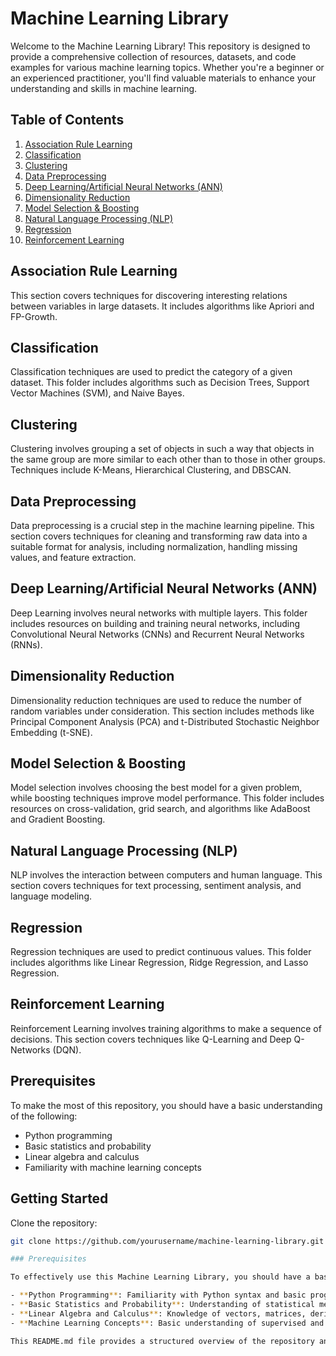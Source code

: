 # Machine Learning Library

Welcome to the Machine Learning Library! This repository is designed to provide a comprehensive collection of resources, datasets, and code examples for various machine learning topics. Whether you're a beginner or an experienced practitioner, you'll find valuable materials to enhance your understanding and skills in machine learning.

## Table of Contents

1. [Association Rule Learning](#association-rule-learning)
2. [Classification](#classification)
3. [Clustering](#clustering)
4. [Data Preprocessing](#data-preprocessing)
5. [Deep Learning/Artificial Neural Networks (ANN)](#deep-learningartificial-neural-networks-ann)
6. [Dimensionality Reduction](#dimensionality-reduction)
7. [Model Selection & Boosting](#model-selection--boosting)
8. [Natural Language Processing (NLP)](#natural-language-processing-nlp)
9. [Regression](#regression)
10. [Reinforcement Learning](#reinforcement-learning)

## Association Rule Learning

This section covers techniques for discovering interesting relations between variables in large datasets. It includes algorithms like Apriori and FP-Growth.

## Classification

Classification techniques are used to predict the category of a given dataset. This folder includes algorithms such as Decision Trees, Support Vector Machines (SVM), and Naive Bayes.

## Clustering

Clustering involves grouping a set of objects in such a way that objects in the same group are more similar to each other than to those in other groups. Techniques include K-Means, Hierarchical Clustering, and DBSCAN.

## Data Preprocessing

Data preprocessing is a crucial step in the machine learning pipeline. This section covers techniques for cleaning and transforming raw data into a suitable format for analysis, including normalization, handling missing values, and feature extraction.

## Deep Learning/Artificial Neural Networks (ANN)

Deep Learning involves neural networks with multiple layers. This folder includes resources on building and training neural networks, including Convolutional Neural Networks (CNNs) and Recurrent Neural Networks (RNNs).

## Dimensionality Reduction

Dimensionality reduction techniques are used to reduce the number of random variables under consideration. This section includes methods like Principal Component Analysis (PCA) and t-Distributed Stochastic Neighbor Embedding (t-SNE).

## Model Selection & Boosting

Model selection involves choosing the best model for a given problem, while boosting techniques improve model performance. This folder includes resources on cross-validation, grid search, and algorithms like AdaBoost and Gradient Boosting.

## Natural Language Processing (NLP)

NLP involves the interaction between computers and human language. This section covers techniques for text processing, sentiment analysis, and language modeling.

## Regression

Regression techniques are used to predict continuous values. This folder includes algorithms like Linear Regression, Ridge Regression, and Lasso Regression.

## Reinforcement Learning

Reinforcement Learning involves training algorithms to make a sequence of decisions. This section covers techniques like Q-Learning and Deep Q-Networks (DQN).

## Prerequisites

To make the most of this repository, you should have a basic understanding of the following:

- Python programming
- Basic statistics and probability
- Linear algebra and calculus
- Familiarity with machine learning concepts

## Getting Started

 Clone the repository:
   ```bash
   git clone https://github.com/yourusername/machine-learning-library.git

### Prerequisites

To effectively use this Machine Learning Library, you should have a basic understanding of the following:

- **Python Programming**: Familiarity with Python syntax and basic programming concepts.
- **Basic Statistics and Probability**: Understanding of statistical measures, probability distributions, and hypothesis testing.
- **Linear Algebra and Calculus**: Knowledge of vectors, matrices, derivatives, and integrals.
- **Machine Learning Concepts**: Basic understanding of supervised and unsupervised learning, model evaluation, and overfitting.

This README.md file provides a structured overview of the repository and the prerequisites needed to get started. Happy learning!
